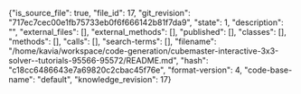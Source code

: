 {"is_source_file": true, "file_id": 17, "git_revision": "717ec7cec00e1fb75733eb0f6f666142b81f7da9", "state": 1, "description": "", "external_files": [], "external_methods": [], "published": [], "classes": [], "methods": [], "calls": [], "search-terms": [], "filename": "/home/kavia/workspace/code-generation/cubemaster-interactive-3x3-solver--tutorials-95566-95572/README.md", "hash": "c18cc6486643e7a69820c2cbac45f76e", "format-version": 4, "code-base-name": "default", "knowledge_revision": 17}